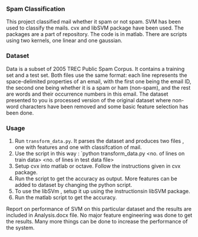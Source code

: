 ### Spam Classification

This project classified mail whether it spam or not spam. SVM has been used to classify the mails. cvx and libSVM package have been used. The packages are a part of repository. The code is in matlab. There are scripts using two kernels, one linear and one gaussian. 


### Dataset
Data is a subset of 2005 TREC Public Spam Corpus. It contains a training set and a test set. Both files use the same format: each line represents the space-delimited properties of an email, with the first one being the email ID, the second one being whether it is a spam or ham (non-spam), and the rest are words and their occurrence numbers in this email. The dataset presented to you is processed version of the original dataset where non-word characters have been removed and some basic feature selection has been done.

### Usage
1. Run `transform_data.py`. It parses the dataset and produces two files , one with features and one with classifcation of mail.
2. Use the script in this way : `python transform_data.py <no. of lines on train data> <path to train file> <no. of lines in test data file> <path to test data file>
3. Setup cvx into matlab or octave. Follow the instructions given in cvx package.
4. Run the script to get the accuracy as output. More features can be added to dataset by changing the python script.
5. To use the libSVm , setup it up using the instructionsin libSVM package.
6. Run the matlab script to get the accuracy.

Report on performance of SVM on this particular dataset and the results are included in Analysis.docx file. No major feature engineering was done to get the results. Many more things can be done to increase the performance of the system.
